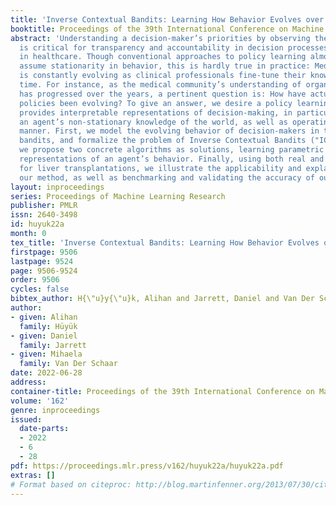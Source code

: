 ```yaml
---
title: 'Inverse Contextual Bandits: Learning How Behavior Evolves over Time'
booktitle: Proceedings of the 39th International Conference on Machine Learning
abstract: 'Understanding a decision-maker’s priorities by observing their behavior
  is critical for transparency and accountability in decision processes{—}such as
  in healthcare. Though conventional approaches to policy learning almost invariably
  assume stationarity in behavior, this is hardly true in practice: Medical practice
  is constantly evolving as clinical professionals fine-tune their knowledge over
  time. For instance, as the medical community’s understanding of organ transplantations
  has progressed over the years, a pertinent question is: How have actual organ allocation
  policies been evolving? To give an answer, we desire a policy learning method that
  provides interpretable representations of decision-making, in particular capturing
  an agent’s non-stationary knowledge of the world, as well as operating in an offline
  manner. First, we model the evolving behavior of decision-makers in terms of contextual
  bandits, and formalize the problem of Inverse Contextual Bandits ("ICB"). Second,
  we propose two concrete algorithms as solutions, learning parametric and non-parametric
  representations of an agent’s behavior. Finally, using both real and simulated data
  for liver transplantations, we illustrate the applicability and explainability of
  our method, as well as benchmarking and validating the accuracy of our algorithms.'
layout: inproceedings
series: Proceedings of Machine Learning Research
publisher: PMLR
issn: 2640-3498
id: huyuk22a
month: 0
tex_title: 'Inverse Contextual Bandits: Learning How Behavior Evolves over Time'
firstpage: 9506
lastpage: 9524
page: 9506-9524
order: 9506
cycles: false
bibtex_author: H{\"u}y{\"u}k, Alihan and Jarrett, Daniel and Van Der Schaar, Mihaela
author:
- given: Alihan
  family: Hüyük
- given: Daniel
  family: Jarrett
- given: Mihaela
  family: Van Der Schaar
date: 2022-06-28
address:
container-title: Proceedings of the 39th International Conference on Machine Learning
volume: '162'
genre: inproceedings
issued:
  date-parts:
  - 2022
  - 6
  - 28
pdf: https://proceedings.mlr.press/v162/huyuk22a/huyuk22a.pdf
extras: []
# Format based on citeproc: http://blog.martinfenner.org/2013/07/30/citeproc-yaml-for-bibliographies/
---
```

